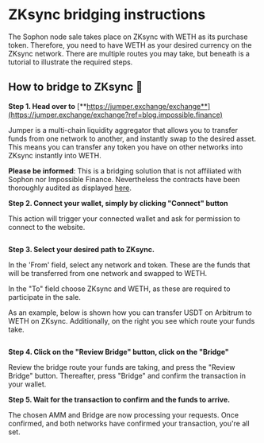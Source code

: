 # ZKsync bridging instructions

The Sophon node sale takes place on ZKsync with WETH as its purchase token. Therefore, you need to have WETH as your desired currency on the ZKsync network. There are multiple routes you may take, but beneath is a tutorial to illustrate the required steps.

## **How to bridge to ZKsync 🌱**

**Step 1. Head over to** [**https://jumper.exchange/exchange**](https://jumper.exchange/exchange?ref=blog.impossible.finance)

Jumper is a multi-chain liquidity aggregator that allows you to transfer funds from one network to another, and instantly swap to the desired asset. This means you can transfer any token you have on other networks into ZKsync instantly into WETH.

**Please be informed**: This is a bridging solution that is not affiliated with Sophon nor Impossible Finance. Nevertheless the contracts have been thoroughly audited as displayed [here](https://docs.li.fi/smart-contracts/audits).

**Step 2. Connect your wallet, simply by clicking "Connect" button**

This action will trigger your connected wallet and ask for permission to connect to the website.

<figure><img src="https://cdn.discordapp.com/attachments/1037700266172092466/1231851903806083082/image.png?ex=6638767c&#x26;is=6626017c&#x26;hm=958b12f5ddbe39c3844ebe281f2a071ea59dcdc96b53d0f91ba9d9036c8e7319&#x26;" alt=""><figcaption></figcaption></figure>

**Step 3. Select your desired path to ZKsync.**

In the 'From' field, select any network and token. These are the funds that will be transferred from one network and swapped to WETH.&#x20;

In the "To" field choose ZKsync and WETH, as these are required to participate in the sale.&#x20;

As an example, below is shown how you can transfer USDT on Arbitrum to WETH on ZKsync. Additionally, on the right you see which route your funds take.

<figure><img src="https://cdn.discordapp.com/attachments/1037700266172092466/1231852876461117460/image.png?ex=66387764&#x26;is=66260264&#x26;hm=a46d6118ea5ac05780b5cef3d4ae508c9b1a4f65d0f3e3dad141d4995eb3c4e6&#x26;" alt=""><figcaption></figcaption></figure>

**Step 4. Click on the "Review Bridge" button, click on the "Bridge"**

Review the bridge route your funds are taking,  and press the "Review Bridge" button. Thereafter, press "Bridge" and confirm the transaction in your wallet.

**Step 5. Wait for the transaction to confirm and the funds to arrive.**

The chosen AMM and Bridge are now processing your requests. Once confirmed, and both networks have confirmed your transaction, you're all set.

<figure><img src="https://cdn.discordapp.com/attachments/1037700266172092466/1231854041395630113/image.png?ex=6638787a&#x26;is=6626037a&#x26;hm=4f299189f634352faa30ece23439734edc5b98e6b586c6a6353ccdaea9c4c9ee&#x26;" alt=""><figcaption></figcaption></figure>

